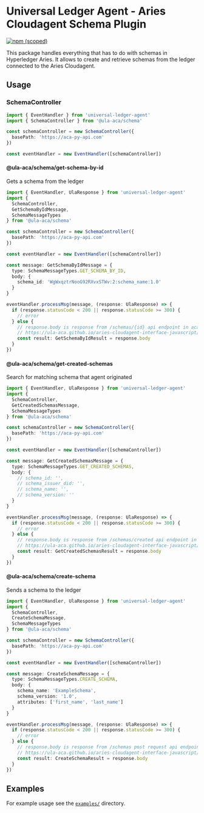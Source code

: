# Universal Ledger Agent - Aries Cloudagent Schema Plugin

[![npm (scoped)](https://img.shields.io/npm/v/@ula-aca/schema)](https://npmjs.com/package/@ula-aca/schema)

This package handles everything that has to do with schemas in Hyperledger Aries. It allows to create and retrieve schemas from the ledger connected to the Aries Cloudagent.

## Usage

### SchemaController

```typescript
import { EventHandler } from 'universal-ledger-agent'
import { SchemaController } from '@ula-aca/schema'

const schemaController = new SchemaController({
  basePath: 'https://aca-py-api.com'
})

const eventHandler = new EventHandler([schemaController])
```

#### @ula-aca/schema/get-schema-by-id

Gets a schema from the ledger

```typescript
import { EventHandler, UlaResponse } from 'universal-ledger-agent'
import {
  SchemaController,
  GetSchemaByIdMessage,
  SchemaMessageTypes
} from '@ula-aca/schema'

const schemaController = new SchemaController({
  basePath: 'https://aca-py-api.com'
})

const eventHandler = new EventHandler([schemaController])

const message: GetSchemaByIdMessage = {
  type: SchemaMessageTypes.GET_SCHEMA_BY_ID,
  body: {
    schema_id: 'WgWxqztrNooG92RXvxSTWv:2:schema_name:1.0'
  }
}

eventHandler.processMsg(message, (response: UlaResponse) => {
  if (response.statusCode < 200 || response.statusCode >= 300) {
    // error
  } else {
    // response.body is response from /schemas/{id} api endpoint in aca-py
    // https://ula-aca.github.io/aries-cloudagent-interface-javascript/#/schema/get_schemas__id_
    const result: GetSchemaByIdResult = response.body
  }
})
```

#### @ula-aca/schema/get-created-schemas

Search for matching schema that agent originated

```typescript
import { EventHandler, UlaResponse } from 'universal-ledger-agent'
import {
  SchemaController,
  GetCreatedSchemasMessage,
  SchemaMessageTypes
} from '@ula-aca/schema'

const schemaController = new SchemaController({
  basePath: 'https://aca-py-api.com'
})

const eventHandler = new EventHandler([schemaController])

const message: GetCreatedSchemasMessage = {
  type: SchemaMessageTypes.GET_CREATED_SCHEMAS,
  body: {
    // schema_id: '',
    // schema_issuer_did: '',
    // schema_name: '',
    // schema_version: ''
  }
}

eventHandler.processMsg(message, (response: UlaResponse) => {
  if (response.statusCode < 200 || response.statusCode >= 300) {
    // error
  } else {
    // response.body is response from /schemas/created api endpoint in aca-py
    // https://ula-aca.github.io/aries-cloudagent-interface-javascript/#/schema/get_schemas_created
    const result: GetCreatedSchemasResult = response.body
  }
})
```

#### @ula-aca/schema/create-schema

Sends a schema to the ledger

```typescript
import { EventHandler, UlaResponse } from 'universal-ledger-agent'
import {
  SchemaController,
  CreateSchemaMessage,
  SchemaMessageTypes
} from '@ula-aca/schema'

const schemaController = new SchemaController({
  basePath: 'https://aca-py-api.com'
})

const eventHandler = new EventHandler([schemaController])

const message: CreateSchemaMessage = {
  type: SchemaMessageTypes.CREATE_SCHEMA,
  body: {
    schema_name: 'ExampleSchema',
    schema_version: '1.0',
    attributes: ['first_name', 'last_name']
  }
}

eventHandler.processMsg(message, (response: UlaResponse) => {
  if (response.statusCode < 200 || response.statusCode >= 300) {
    // error
  } else {
    // response.body is response from /schemas post request api endpoint in aca-py
    // https://ula-aca.github.io/aries-cloudagent-interface-javascript/#/schema/post_schemas
    const result: CreateSchemaResult = response.body
  }
})
```

## Examples

For example usage see the [`examples/`](./examples) directory.

